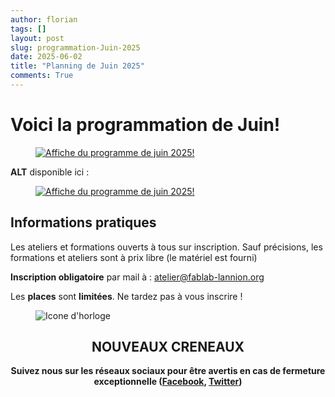 ```yaml
---
author: florian
tags: []
layout: post
slug: programmation-Juin-2025
date: 2025-06-02
title: "Planning de Juin 2025"
comments: True
---
```

Voici la programmation de Juin!
========
<figure>
	<a href="{{ site.static_url }}/juin.png"><img src="{{ site.static_url }}/juin.png" alt="Affiche du programme de juin 2025!"></a>
</figure>

**ALT** disponible ici :
<figure>
	<a href="{{ site.static_url }}/juin.pdf"><img src="{{ site.static_url }}/juin.pdf" alt="Affiche du programme de juin 2025!"></a>
</figure>

Informations pratiques
--------
Les ateliers et formations ouverts à tous sur inscription. Sauf précisions, les formations et ateliers sont à prix libre (le matériel est fourni)

**Inscription obligatoire** par mail à : 
atelier@fablab-lannion.org

Les **places** sont **limitées**. Ne tardez pas à vous inscrire !


<figure>
<img src="{{ site.static_url }}/icone-horloge.png" alt="Icone d'horloge" />
</figure> 
<div align="center">
<h2>NOUVEAUX CRENEAUX</h2>

<p><b>Suivez nous sur les réseaux sociaux pour être avertis en cas de fermeture exceptionnelle (<a href="https://www.facebook.com/fablablannion">Facebook</a>, <a href="https://twitter.com/notifications">Twitter</a>)</b></p>
</div>


